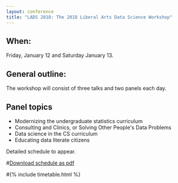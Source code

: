 ```yaml
---
layout: conference
title: "LADS 2018: The 2018 Liberal Arts Data Science Workshop"
---
```


## When:
Friday, January 12 and Saturday January 13.

## General outline:
The workshop will consist of three talks and two panels each day.

## Panel topics
- Modernizing the undergraduate statistics curriculum
- Consulting and Clinics, or Solving Other People's Data Problems
- Data science in the CS curriculum
- Educating data literate citizens

Detailed schedule to appear.

 
#[Download schedule as pdf](timetable.pdf)

#{% include timetable.html %}

